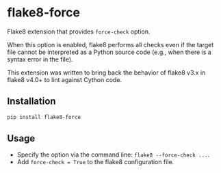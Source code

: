 # flake8-force

Flake8 extension that provides `force-check` option.

When this option is enabled, flake8 performs all checks even if the target file cannot be interpreted as a Python source code (e.g., when there is a syntax error in the file).

This extension was written to bring back the behavior of flake8 v3.x in flake8 v4.0+ to lint against Cython code.

## Installation

```sh
pip install flake8-force
```

## Usage

* Specify the option via the command line: `flake8 --force-check ...`.
* Add `force-check = True` to the flake8 configuration file.
